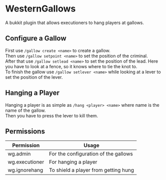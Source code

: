 # WesternGallows
A bukkit plugin that allows executioners to hang players at gallows.

## Configure a Gallow
First use `/gallow create <name>` to create a gallow.  
Then use `/gallow setpoint <name>` to set the position of the criminal.  
After that use `/gallow setlead <name>` to set the position of the lead.
Here you have to look at a fence, so it knows where to tie the knot to.  
To finish the gallow use `/gallow setlever <name>` while looking at a lever to set the position of the lever.

## Hanging a Player
Hanging a player is as simple as `/hang <player> <name>` where name is the name of the gallow.  
Then you have to press the lever to kill them.

## Permissions
| Permission     | Usage                                |
|----------------|--------------------------------------|
| wg.admin       | For the configuration of the gallows |
| wg.executioner | For hanging a player                 |
| wg.ignorehang  | To shield a player from getting hung |